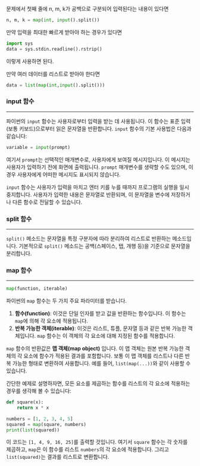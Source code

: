 문제에서 첫째 줄에 n, m, k가 공백으로 구분되어 입력된다는 내용이 있다면

``` python
n, m, k = map(int, input().split())
```

만약 입력을 최대한 빠르게 받아야 하는 경우가 있다면

``` python
import sys
data = sys.stdin.readline().rstrip()
```

이렇게 사용하면 된다. 

만약 여러 데이터를 리스트로 받아야 한다면

``` python
data = list(map(int,input().split()))
```


### input 함수
---
파이썬의 `input` 함수는 사용자로부터 입력을 받는 데 사용됩니다. 이 함수는 표준 입력(보통 키보드)으로부터 읽은 문자열을 반환합니다. `input` 함수의 기본 사용법은 다음과 같습니다:

``` python
variable = input(prompt)
```

여기서 `prompt`는 선택적인 매개변수로, 사용자에게 보여질 메시지입니다. 이 메시지는 사용자가 입력하기 전에 화면에 출력됩니다. `prompt` 매개변수를 생략할 수도 있으며, 이 경우 사용자에게 어떠한 메시지도 표시되지 않습니다.

`input` 함수는 사용자가 입력을 마치고 엔터 키를 누를 때까지 프로그램의 실행을 일시 중지합니다. 사용자가 입력한 내용은 문자열로 반환되며, 이 문자열을 변수에 저장하거나 다른 함수로 전달할 수 있습니다.

### split 함수
---
`split()` 메소드는 문자열을 특정 구분자에 따라 분리하여 리스트로 반환하는 메소드입니다. 기본적으로 `split()` 메소드는 공백(스페이스, 탭, 개행 등)을 기준으로 문자열을 분리합니다.

### map 함수
---
``` python
map(function, iterable)
```

파이썬의 `map` 함수는 두 가지 주요 파라미터를 받습니다.

1. **함수(function)**: 이것은 단일 인자를 받고 값을 반환하는 함수입니다. 이 함수는 `map`에 의해 각 요소에 적용됩니다.
2. **반복 가능한 객체(iterable)**: 이것은 리스트, 튜플, 문자열 등과 같은 반복 가능한 객체입니다. `map` 함수는 이 객체의 각 요소에 대해 지정된 함수를 적용합니다.

`map` 함수의 반환값은 **맵 객체(map object)** 입니다. 이 맵 객체는 원본 반복 가능한 객체의 각 요소에 함수가 적용된 결과를 포함합니다. 보통 이 맵 객체를 리스트나 다른 반복 가능한 형태로 변환하여 사용합니다. 예를 들어, `list(map(...))`와 같이 사용할 수 있습니다.

간단한 예제로 설명하자면, 모든 요소를 제곱하는 함수를 리스트의 각 요소에 적용하는 경우를 생각해 볼 수 있습니다:

``` python
def square(x):     
	return x * x  
	
numbers = [1, 2, 3, 4, 5] 
squared = map(square, numbers)  
print(list(squared))
```

이 코드는 `[1, 4, 9, 16, 25]`를 출력할 것입니다. 여기서 `square` 함수는 각 숫자를 제곱하고, `map`은 이 함수를 리스트 `numbers`의 각 요소에 적용합니다. 그리고 `list(squared)`는 결과를 리스트로 변환합니다.